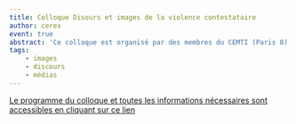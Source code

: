 ```yaml
---
title: Colloque Disours et images de la violence contestataire
author: ceres
event: true
abstract: 'Ce colloque est organisé par des membres du CEMTI (Paris 8) et du CERES.'
tags:
    - images
    - discours 
    - médias
---
```

<aside>

 [Le programme du colloque et toutes les informations nécessaires sont accessibles en cliquant sur ce lien](./JProgramme-ImagesDiscoursContestation.pdf) 

</aside>